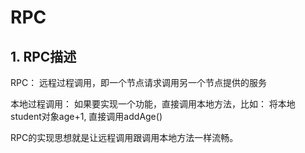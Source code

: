 # RPC

## 1. RPC描述

RPC： 远程过程调用，即一个节点请求调用另一个节点提供的服务

本地过程调用： 如果要实现一个功能，直接调用本地方法，比如： 将本地student对象age+1, 直接调用addAge()

RPC的实现思想就是让远程调用跟调用本地方法一样流畅。
